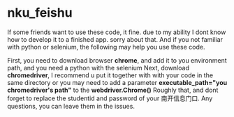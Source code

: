 # nku_feishu

If some friends want to use these code, it fine. due to my ability I dont know how to develop it to a finished app. sorry about that. And if you not familiar with python or selenium, the following may help you use these code. 

First, you need to download browser **chrome**, and add it to you environment path, and you need a python with the selenium
Next, download **chromedriver**, I recommend u put it together with with your code in the same directory or you may need to add a parameter **executable_path="you chromedriver's path"** to the **webdriver.Chrome()**
Roughly that, and dont forget to replace the studentid and password of your 南开信息门口.
Any questions, you can leave them in the issues.
